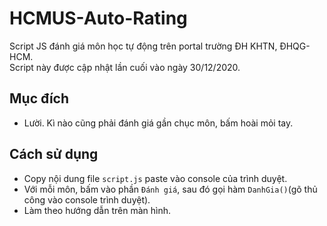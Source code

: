 # HCMUS-Auto-Rating
Script JS đánh giá môn học tự động trên portal trường ĐH KHTN, ĐHQG-HCM.<br>
Script này được cập nhật lần cuối vào ngày 30/12/2020.
## Mục đích
- Lười. Kì nào cũng phải đánh giá gần chục môn, bấm hoài mỏi tay.
## Cách sử dụng
- Copy nội dung file `script.js` paste vào console của trình duyệt.
- Với mỗi môn, bấm vào phần `Đánh giá`, sau đó gọi hàm `DanhGia()`(gõ thủ công vào console trình duyệt).
- Làm theo hướng dẫn trên màn hình.
